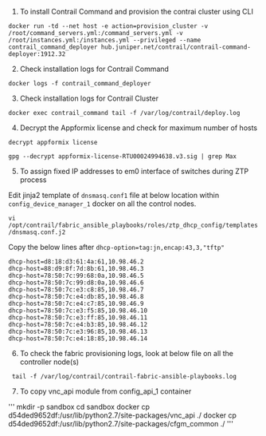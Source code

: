 1. To install Contrail Command and provision the contrai cluster using CLI

`docker run -td --net host -e action=provision_cluster -v /root/command_servers.yml:/command_servers.yml -v /root/instances.yml:/instances.yml --privileged --name contrail_command_deployer hub.juniper.net/contrail/contrail-command-deployer:1912.32`

2. Check installation logs for Contrail Command

`docker logs -f contrail_command_deployer`

3. Check installation logs for Contrail Cluster

`docker exec contrail_command tail -f /var/log/contrail/deploy.log`

4. Decrypt the Appformix license and check for maximum number of hosts

`decrypt appformix license`

`gpg --decrypt appformix-license-RTU00024994638.v3.sig | grep Max`

5. To assign fixed IP addresses to em0 interface of switches during ZTP process

Edit jinja2 template of `dnsmasq.conf1` file at below location within `config_device_manager_1` docker on all the control nodes.

`vi /opt/contrail/fabric_ansible_playbooks/roles/ztp_dhcp_config/templates/dnsmasq.conf.j2`

Copy the below lines after `dhcp-option=tag:jn,encap:43,3,"tftp"`

```
dhcp-host=d8:18:d3:61:4a:61,10.98.46.2 
dhcp-host=88:d9:8f:7d:8b:61,10.98.46.3 
dhcp-host=78:50:7c:99:68:0a,10.98.46.5 
dhcp-host=78:50:7c:99:d8:0a,10.98.46.6 
dhcp-host=78:50:7c:e3:c8:85,10.98.46.7 
dhcp-host=78:50:7c:e4:db:85,10.98.46.8 
dhcp-host=78:50:7c:e4:c7:85,10.98.46.9 
dhcp-host=78:50:7c:e3:f5:85,10.98.46.10 
dhcp-host=78:50:7c:e3:ff:85,10.98.46.11 
dhcp-host=78:50:7c:e4:b3:85,10.98.46.12 
dhcp-host=78:50:7c:e3:96:85,10.98.46.13 
dhcp-host=78:50:7c:e4:18:85,10.98.46.14
```

6. To check the fabric provisioning logs, look at below file on all the controller node(s)

` tail -f /var/log/contrail/contrail-fabric-ansible-playbooks.log`

7. To copy vnc_api module from config_api_1 container

'''
mkdir -p sandbox
cd sandbox
docker cp d54ded9652df:/usr/lib/python2.7/site-packages/vnc_api ./
docker cp d54ded9652df:/usr/lib/python2.7/site-packages/cfgm_common ./
'''
